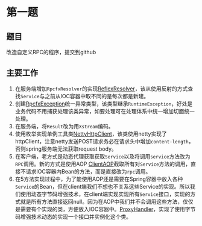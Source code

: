 # 第一题
## 题目
改造自定义RPC的程序，提交到github
## 主要工作
1. 在服务端增加`RpcfxResolver`的实现[ReflexResolver](rpc01/rpcfx-demo-provider/src/main/java/io/kimmking/rpcfx/demo/provider/ReflexResolver.java)，该从使用反射的方式查找`Service`与之前从IOC容器中取不同的是每次都是新建。
2. 创建[RpcfxException](rpc01/rpcfx-core/src/main/java/io/kimmking/rpcfx/error/RpcfxException.java)统一异常类型，该类型继承`RuntimeException`，好处是业务代码不用捕获处理该类异常，如要处理可在处理体系中统一增加切面统一处理。
3. 在服务端，将`Result`改为用`Xstream`编码。
4. 使用枚举实现单例工具类[NettyHttpClient](rpc01/rpcfx-core/src/main/java/io/kimmking/rpcfx/util/NettyHttpClient.java)，该类使用netty实现了httpClient，注意netty发送POST请求务必在请求头中增加`content-length`，否则spring服务端无法获取request body。
5. 在客户端，老方式是动态代理获取获取`Service`以及将调用`service`方法改为`RPC`调用。新的方式是使用AOP [ClientAOP](rpc01/rpcfx-demo-consumer/src/main/java/io/kimmking/rpcfx/demo/consumer/aop/ClientAOP.java)截取所有对`Service`方法的调用，直接不请求IOC容器内Bean的方法，而是直接改为`rpc`调用。
6. 在5方法实现过程中，为了能使用AOP还是需要在Spring容器中放入各种`Service`的Bean，但在client端我们不想也不关系这些Service的实现。所以我们使用动态字节码增强技术，在client端实现实现所有`Service`接口，实现的方式就是所有方法直接返回null。因为在AOP中我们并不会调用这些方法，仅仅是需要有个实现的类，方便放入IOC容器中。[ProxyHandler](rpc01/rpcfx-demo-consumer/src/main/java/io/kimmking/rpcfx/demo/consumer/bean/ProxyHandler.java)，实现了使用字节码增强技术动态的实现一个接口并实例化这个类。

